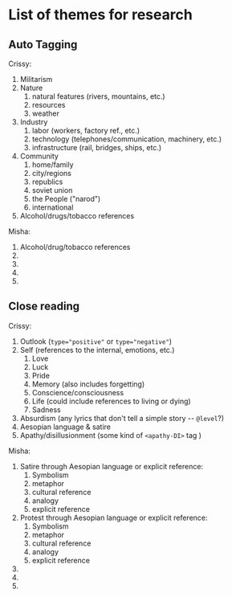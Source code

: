 # List of themes for research
## Auto Tagging

Crissy:
1. Militarism
2. Nature
    1. natural features (rivers, mountains, etc.)
    1. resources
    1. weather
3. Industry
    1. labor (workers, factory ref., etc.)
    1. technology (telephones/communication, machinery, etc.)
    1. infrastructure (rail, bridges, ships, etc.)
4. Community
    1. home/family
    1. city/regions
    1. republics
    1. soviet union
    1. the People ("narod")
    1. international
5. Alcohol/drugs/tobacco references

Misha:
1. Alcohol/drug/tobacco references
2. 
3. 
4. 
5. 

## Close reading

Crissy:
1. Outlook (`type="positive"` or `type="negative"`)
2. Self (references to the internal, emotions, etc.)
    1. Love
    1. Luck
    1. Pride
    1. Memory (also includes forgetting)
    1. Conscience/consciousness
    1. Life (could include references to living or dying)
    1. Sadness
3. Absurdism (any lyrics that don't tell a simple story -- `@level`?)
4. Aesopian language & satire
5. Apathy/disillusionment (some kind of `<apathy-DI>` tag )

Misha:
1. Satire through Aesopian language or explicit reference:
   1. Symbolism
   2. metaphor 
   3. cultural reference 
   4. analogy
   5. explicit reference
2. Protest through Aesopian language or explicit reference:
   1. Symbolism
   2. metaphor 
   3. cultural reference 
   4. analogy
   5. explicit reference
3. 
4. 
5. 
